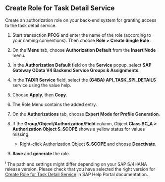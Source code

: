 ## Create Role for Task Detail Service

Create an authorization role on your back-end system for granting access to the task detail service.


1. Start transaction **PFCG** and enter the name of the role (according to your naming conventions). Then choose **Role > Create Single Role** .

2. On the **Menu** tab, choose **Authorization Default** from the **Insert Node** menu.

3. In the **Authorization Default** field on the **Service** popup, select **SAP Gateway OData V4 Backend Service Groups & Assignments**.

4. In the **TADIR Service** field, select the **(G4BA) API_TASK_SPI_DETAILS** service using the value help.

5. Choose **Apply**, then **Copy**.

6. The Role Menu contains the added entry.

7. On the **Authorizations** tab, choose **Expert Mode for Profile Generation**.

8. If the **Group/Object/Authorization/Field** column, Object **Class BC_A > Authorization Object S_SCOPE** shows a yellow status for values missing.
    - Right-click Authorization Object **S_SCOPE** and choose **Deactivate**.

9. **Save** and **generate** the role.

<sup>i</sup> The path and settings might differ depending on your SAP S/4HANA release version. Please check that you have selected the right version for [Create Role for Task Detail Service](https://help.sap.com/docs/SAP_S4HANA_ON-PREMISE/0f18dddf28764f5b807ecd80549044cc/fef6f08bd6f248f6a0c9d643b281709d.html?version=2021.002) in SAP Help Portal documentation.

